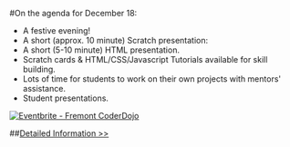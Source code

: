 #On the agenda for December 18:
* A festive evening!
* A short (approx. 10 minute) Scratch presentation:
* A short (5-10 minute) HTML presentation.
* Scratch cards & HTML/CSS/Javascript Tutorials available for skill building.
* Lots of time for students to work on their own projects with mentors' assistance.
* Student presentations.

<a href="http://www.eventbrite.com/e/fremont-coderdojo-tickets-14861666645?ref=ebtn" target="_blank"><img src="https://www.eventbrite.com/custombutton?eid=14861666645" alt="Eventbrite - Fremont CoderDojo" /></a>

##[Detailed Information >>](/about)
